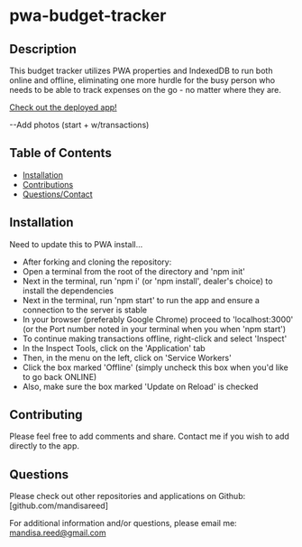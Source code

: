# pwa-budget-tracker

## Description
This budget tracker utilizes PWA properties and IndexedDB to run both online and offline, eliminating one more hurdle for the busy person who needs to be able to track expenses on the go - no matter where they are.


[Check out the deployed app!](https://agile-citadel-81951.herokuapp.com/)

--Add photos (start + w/transactions)



## Table of Contents
* [Installation](https://github.com/mandisareed/cli-nodejs/blob/master/readme.md#installation)
* [Contributions](https://github.com/mandisareed/cli-nodejs/blob/master/readme.md#contributing)
* [Questions/Contact](https://github.com/mandisareed/cli-nodejs/blob/master/readme.md#questions)


## Installation
Need to update this to PWA install...
* After forking and cloning the repository:
* Open a terminal from the root of the directory and 'npm init'
* Next in the terminal, run 'npm i' (or 'npm install', dealer's choice) to install the dependencies
* Next in the terminal, run 'npm start' to run the app and ensure a connection to the server is stable
* In your browser (preferably Google Chrome) proceed to 'localhost:3000' (or the Port number noted in your terminal when you when 'npm start')
* To continue making transactions offline, right-click and select 'Inspect'
* In the Inspect Tools, click on the 'Application' tab
* Then, in the menu on the left, click on 'Service Workers'
* Click the box marked 'Offline' (simply uncheck this box when you'd like to go back ONLINE)
* Also, make sure the box marked 'Update on Reload' is checked


## Contributing
Please feel free to add comments and share. Contact me if you wish to add directly to the app.


## Questions
Please check out other repositories and applications on Github:
[github.com/mandisareed]

For additional information and/or questions, please email me:
mandisa.reed@gmail.com
